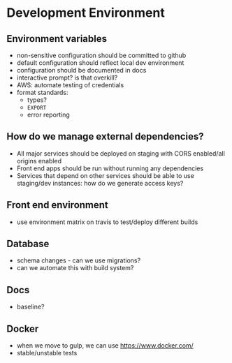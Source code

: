 # Development Environment

## Environment variables
* non-sensitive configuration should be committed to github
* default configuration should reflect local dev environment
* configuration should be documented in docs
* interactive prompt? is that overkill?
* AWS: automate testing of credentials
* format standards:
    * types?
    * `EXPORT`
    * error reporting

## How do we manage external dependencies?
* All major services should be deployed on staging with CORS enabled/all origins enabled
* Front end apps should be run without running any dependencies
* Services that depend on other services should be able to use staging/dev instances: how do we generate access keys?

## Front end environment
* use environment matrix on travis to test/deploy different builds

## Database
* schema changes - can we use migrations?
* can we automate this with build system?

## Docs
* baseline?

## Docker
* when we move to gulp, we can use https://www.docker.com/
* stable/unstable tests
